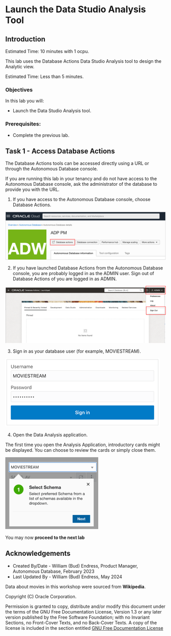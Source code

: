 # Launch the Data Studio Analysis Tool

## Introduction

Estimated Time:  10 minutes with 1 ocpu.

This lab uses the Database Actions Data Studio Analysis tool to design the Analytic view.

Estimated Time:  Less than 5 minutes.

### Objectives

In this lab you will:

- Launch the Data Studio Analysis tool.

### Prerequisites:

- Complete the previous lab.

##  Task 1 - Access Database Actions

The Database Actions tools can be accessed directly using a URL or through the Autonomous Database console.

If you are running this lab in your tenancy and do not have access to the Autonomous Database console,  ask the administrator of the database to provide you with the URL.

1. If you have access to the Autonomous Database console, choose Database Actions.

![Open Database Actions](images/adb-console-access-db-actions.png)

2. If you have launched Database Actions from the Autonomous Database console, you are probably logged in as the ADMIN user. Sign out of Database Actions of you are logged in as ADMIN.

![Log out of Database Actions](images/db-actions-logout.png)

3. Sign in as your database user (for example, MOVIESTREAM).

![Log into Database Actions](images/db-actions-login.png)

4. Open the Data Analysis application.

The first time you open the Analysis Application, introductory cards might be displayed.  You can choose to review the cards or simply close them.

![Open Data Analysis application](images/hopscotch.png)

You may now **proceed to the next lab**

## Acknowledgements

- Created By/Date - William (Bud) Endress, Product Manager, Autonomous Database, February 2023
- Last Updated By - William (Bud) Endress, May 2024

Data about movies in this workshop were sourced from **Wikipedia**.

Copyright (C)  Oracle Corporation.

Permission is granted to copy, distribute and/or modify this document
under the terms of the GNU Free Documentation License, Version 1.3
or any later version published by the Free Software Foundation;
with no Invariant Sections, no Front-Cover Texts, and no Back-Cover Texts.
A copy of the license is included in the section entitled [GNU Free Documentation License](files/gnu-free-documentation-license.txt)